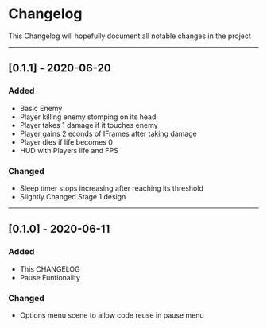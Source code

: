 # Changelog
This Changelog will hopefully document all notable changes in the project

---
## [0.1.1] - 2020-06-20
### Added
- Basic Enemy
- Player killing enemy stomping on its head
- Player takes 1 damage if it touches enemy
- Player gains 2 econds of IFrames after taking damage
- Player dies if life becomes 0
- HUD with Players life and FPS

### Changed
- Sleep timer stops increasing after reaching its threshold
- Slightly Changed Stage 1 design
---
## [0.1.0] - 2020-06-11
### Added
- This CHANGELOG
- Pause Funtionality

### Changed
- Options menu scene to allow code reuse in pause menu